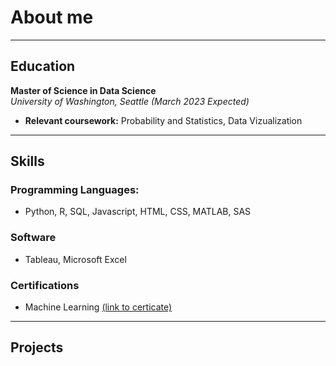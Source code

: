 # About me
* * *
## Education
**Master of Science in Data Science**  
_University of Washington, Seattle (March 2023 Expected)_
- **Relevant coursework:** Probability and Statistics, Data Vizualization
* * *
## Skills
### Programming Languages:
- Python, R, SQL, Javascript, HTML, CSS, MATLAB, SAS  

### Software
- Tableau, Microsoft Excel  

### Certifications
- Machine Learning [(link to certicate)](https://www.coursera.org/account/accomplishments/certificate/L9FVQLE5ZVC7)  
* * *
## Projects
